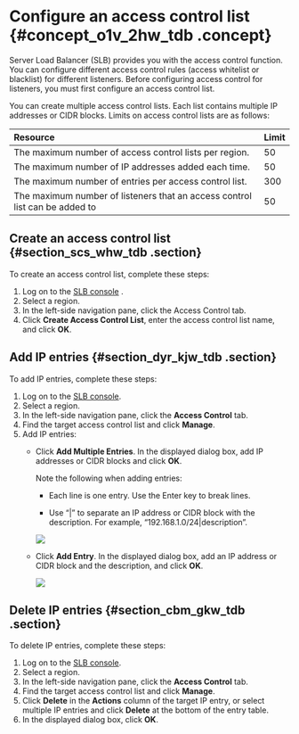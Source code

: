 # Configure an access control list {#concept_o1v_2hw_tdb .concept}

Server Load Balancer \(SLB\) provides you with the access control function. You can configure different access control rules \(access whitelist or blacklist\) for different listeners. Before configuring access control for listeners, you must first configure an access control list.

You can create multiple access control lists. Each list contains multiple IP addresses or CIDR blocks. Limits on access control lists are as follows:

|Resource|Limit|
|:-------|:----|
|The maximum number of access control lists per region.|50|
|The maximum number of IP addresses added each time.|50|
|The maximum number of entries per access control list.|300|
|The maximum number of listeners that an access control list can be added to|50|

## Create an access control list {#section_scs_whw_tdb .section}

To create an access control list, complete these steps:

1.  Log on to the [SLB console](https://slb.console.aliyun.com/slb) .
2.  Select a region.
3.  In the left-side navigation pane, click the Access Control tab.
4.  Click **Create Access Control List**, enter the access control list name, and click **OK**.

## Add IP entries {#section_dyr_kjw_tdb .section}

To add IP entries, complete these steps:

1.  Log on to the [SLB console](https://slb.console.aliyun.com/slb).
2.  Select a region.
3.  In the left-side navigation pane, click the **Access Control** tab.
4.  Find the target access control list and click **Manage**.
5.  Add IP entries:
    -   Click **Add Multiple Entries**. In the displayed dialog box, add IP addresses or CIDR blocks and click **OK**.

        Note the following when adding entries:

        -   Each line is one entry. Use the Enter key to break lines.

        -   Use “|” to separate an IP address or CIDR block with the description. For example, “192.168.1.0/24|description”.

        ![](http://static-aliyun-doc.oss-cn-hangzhou.aliyuncs.com/assets/img/15685/15368938157335_en-US.png)

    -   Click **Add Entry**. In the displayed dialog box, add an IP address or CIDR block and the description, and click **OK**.

        ![](http://static-aliyun-doc.oss-cn-hangzhou.aliyuncs.com/assets/img/15685/15368938167336_en-US.png)


## Delete IP entries {#section_cbm_gkw_tdb .section}

To delete IP entries, complete these steps:

1.  Log on to the [SLB console](https://slb.console.aliyun.com/slb).
2.  Select a region.
3.  In the left-side navigation pane, click the **Access Control** tab.
4.  Find the target access control list and click **Manage**.
5.  Click **Delete** in the **Actions** column of the target IP entry, or select multiple IP entries and click **Delete** at the bottom of the entry table.
6.  In the displayed dialog box, click **OK**.

